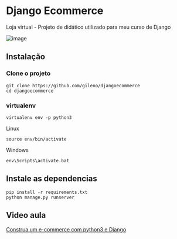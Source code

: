 # Django Ecommerce
Loja virtual - Projeto de didático utilizado para meu curso de Django

![image](https://cloud.githubusercontent.com/assets/5832193/17952257/3ee3156e-6a3f-11e6-8add-6eeccbf68e3c.png)

## Instalação

### Clone o projeto
```
git clone https://github.com/gileno/djangoecommerce
cd djangoecommerce
```

### virtualenv
```
virtualenv env -p python3
```
Linux
```
source env/bin/activate
```
Windows
```
env\Scripts\activate.bat
```



## Instale as dependencias
```
pip install -r requirements.txt
python manage.py runserver
```

## Video aula
[Construa um e-commerce com python3 e Django](https://www.udemy.com/construa-um-e-commerce-com-python-3-e-django/?couponCode=github)
